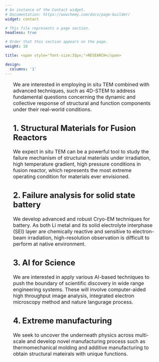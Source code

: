 ```yaml
---
# An instance of the Contact widget.
# Documentation: https://wowchemy.com/docs/page-builder/
widget: contact

# This file represents a page section.
headless: true

# Order that this section appears on the page.
weight: 10

title: <span style="font-size:35px;">RESEARCH</span>

design:
  columns: '1'
---
```

<style>
  p {
    font-size: 1rem;
  }
</style>
<div style="width: 90%; margin: 0 auto;">
<p style="font-size:1rem;">We are interested in employing in situ TEM combined with advanced techniques, such as 4D-STEM to address fundamental questions concerning the dynamic and collective response of structural and function components under their real-world conditions.  </p>


<h2 style="font-size:25px;"><strong>1.	Structural Materials for Fusion Reactors</strong></h2>
<p> We expect in situ TEM can be a powerful tool to study the failure mechanism of structural materials under irradiation, high temperature gradient, high pressure conditions in fusion reactor, which represents the most extreme operating condition for materials ever envisioned.</p>

<h2 style="font-size:25px;"><strong>2.	Failure analysis for solid state battery</strong></h2>
<p>We develop advanced and robust Cryo-EM techniques for battery. As both Li metal and its solid electrolyte interphase (SEI) layer are chemically reactive and sensitive to electron-beam irradiation, high-resolution observation is difficult to perform at native environment.</p>

<h2 style="font-size:25px;"><strong>3.	AI for Science</strong></h2>
<p>We are interested in apply various AI-based techniques to push the boundary of scientific discovery in wide range engineering systems. These will involve computer-aided high throughput image analysis, integrated electron microscopy method and nature langurage process.</p>

<h2 style="font-size:25px;"><strong>4.	Extreme manufacturing</strong></h2>
<p>We seek to uncover the underneath physics across multi-scale and develop novel manufacturing process such as thermomechanical molding and additive manufacturing to obtain structural mateirals with unique functions.</p>
</div>
